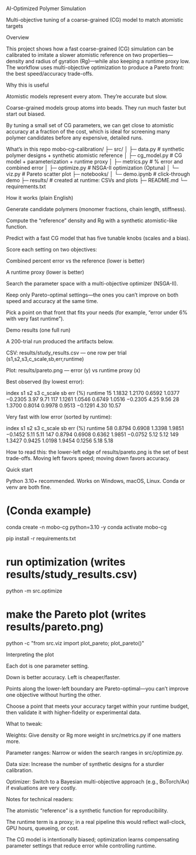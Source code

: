 AI-Optimized Polymer Simulation

Multi-objective tuning of a coarse-grained (CG) model to match atomistic targets

Overview

This project shows how a fast coarse-grained (CG) simulation can be calibrated to imitate a slower atomistic reference on two properties—density and radius of gyration (Rg)—while also keeping a runtime proxy low.
The workflow uses multi-objective optimization to produce a Pareto front: the best speed/accuracy trade-offs.

Why this is useful

Atomistic models represent every atom. They’re accurate but slow.

Coarse-grained models group atoms into beads. They run much faster but start out biased.

By tuning a small set of CG parameters, we can get close to atomistic accuracy at a fraction of the cost, which is ideal for screening many polymer candidates before any expensive, detailed runs.

What’s in this repo
mobo-cg-calibration/
├─ src/
│  ├─ data.py        # synthetic polymer designs + synthetic atomistic reference
│  ├─ cg_model.py    # CG model + parameterization + runtime proxy
│  ├─ metrics.py     # % error and combined error
│  ├─ optimize.py    # NSGA-II optimization (Optuna)
│  └─ viz.py         # Pareto scatter plot
├─ notebooks/
│  └─ demo.ipynb     # click-through demo
├─ results/          # created at runtime: CSVs and plots
├─ README.md
└─ requirements.txt

How it works (plain English)

Generate candidate polymers (monomer fractions, chain length, stiffness).

Compute the “reference” density and Rg with a synthetic atomistic-like function.

Predict with a fast CG model that has five tunable knobs (scales and a bias).

Score each setting on two objectives:

Combined percent error vs the reference (lower is better)

A runtime proxy (lower is better)

Search the parameter space with a multi-objective optimizer (NSGA-II).

Keep only Pareto-optimal settings—the ones you can’t improve on both speed and accuracy at the same time.

Pick a point on that front that fits your needs (for example, “error under 6% with very fast runtime”).

Demo results (one full run)

A 200-trial run produced the artifacts below.

CSV: results/study_results.csv — one row per trial (s1,s2,s3,c_scale,sb,err,runtime)

Plot: results/pareto.png — error (y) vs runtime proxy (x)

Best observed (by lowest error):

index	s1	s2	s3	c_scale	sb	err (%)	runtime
15	1.1832	1.2170	0.6592	1.0377	−0.2305	3.97	9.71
117	1.1261	1.0546	0.6749	1.0516	−0.2305	4.25	9.56
28	1.3700	0.8014	0.9978	0.9513	−0.1291	4.30	10.57

Very fast with low error (sorted by runtime):

index	s1	s2	s3	c_scale	sb	err (%)	runtime
58	0.8794	0.6908	1.3398	1.9851	−0.1452	5.11	5.11
147	0.8794	0.6908	0.6362	1.9851	−0.0752	5.12	5.12
149	1.3427	0.9425	1.0198	1.9454	0.1256	5.18	5.18

How to read this: the lower-left edge of results/pareto.png is the set of best trade-offs. Moving left favors speed; moving down favors accuracy.

Quick start

Python 3.10+ recommended. Works on Windows, macOS, Linux. Conda or venv are both fine.

# (Conda example)
conda create -n mobo-cg python=3.10 -y
conda activate mobo-cg

pip install -r requirements.txt

# run optimization (writes results/study_results.csv)
python -m src.optimize

# make the Pareto plot (writes results/pareto.png)
python -c "from src.viz import plot_pareto; plot_pareto()"

Interpreting the plot

Each dot is one parameter setting.

Down is better accuracy. Left is cheaper/faster.

Points along the lower-left boundary are Pareto-optimal—you can’t improve one objective without hurting the other.

Choose a point that meets your accuracy target within your runtime budget, then validate it with higher-fidelity or experimental data.

What to tweak:

Weights: Give density or Rg more weight in src/metrics.py if one matters more.

Parameter ranges: Narrow or widen the search ranges in src/optimize.py.

Data size: Increase the number of synthetic designs for a sturdier calibration.

Optimizer: Switch to a Bayesian multi-objective approach (e.g., BoTorch/Ax) if evaluations are very costly.

Notes for technical readers:

The atomistic “reference” is a synthetic function for reproducibility.

The runtime term is a proxy; in a real pipeline this would reflect wall-clock, GPU hours, queueing, or cost.

The CG model is intentionally biased; optimization learns compensating parameter settings that reduce error while controlling runtime.